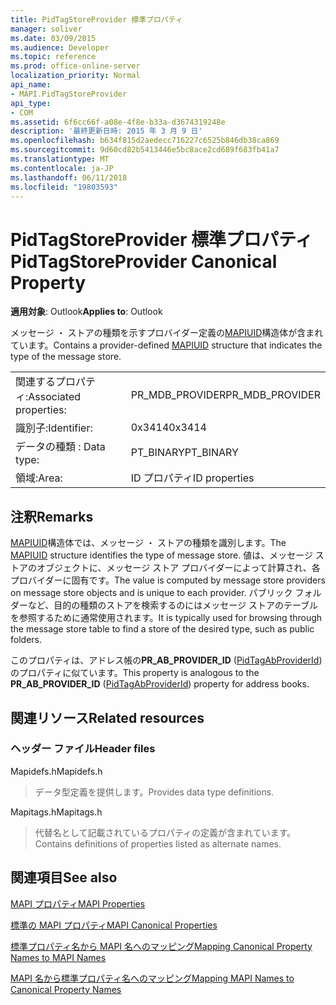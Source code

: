 ```yaml
---
title: PidTagStoreProvider 標準プロパティ
manager: soliver
ms.date: 03/09/2015
ms.audience: Developer
ms.topic: reference
ms.prod: office-online-server
localization_priority: Normal
api_name:
- MAPI.PidTagStoreProvider
api_type:
- COM
ms.assetid: 6f6cc66f-a08e-4f8e-b33a-d3674319248e
description: '最終更新日時: 2015 年 3 月 9 日'
ms.openlocfilehash: b634f815d2aedecc716227c6525b846db38ca869
ms.sourcegitcommit: 9d60cd82b5413446e5bc8ace2cd689f683fb41a7
ms.translationtype: MT
ms.contentlocale: ja-JP
ms.lasthandoff: 06/11/2018
ms.locfileid: "19803593"
---
```

# <a name="pidtagstoreprovider-canonical-property"></a><span data-ttu-id="362b9-103">PidTagStoreProvider 標準プロパティ</span><span class="sxs-lookup"><span data-stu-id="362b9-103">PidTagStoreProvider Canonical Property</span></span>

  
  
<span data-ttu-id="362b9-104">**適用対象**: Outlook</span><span class="sxs-lookup"><span data-stu-id="362b9-104">**Applies to**: Outlook</span></span> 
  
<span data-ttu-id="362b9-105">メッセージ ・ ストアの種類を示すプロバイダー定義の[MAPIUID](mapiuid.md)構造体が含まれています。</span><span class="sxs-lookup"><span data-stu-id="362b9-105">Contains a provider-defined [MAPIUID](mapiuid.md) structure that indicates the type of the message store.</span></span> 
  
|||
|:-----|:-----|
|<span data-ttu-id="362b9-106">関連するプロパティ:</span><span class="sxs-lookup"><span data-stu-id="362b9-106">Associated properties:</span></span>  <br/> |<span data-ttu-id="362b9-107">PR_MDB_PROVIDER</span><span class="sxs-lookup"><span data-stu-id="362b9-107">PR_MDB_PROVIDER</span></span>  <br/> |
|<span data-ttu-id="362b9-108">識別子:</span><span class="sxs-lookup"><span data-stu-id="362b9-108">Identifier:</span></span>  <br/> |<span data-ttu-id="362b9-109">0x3414</span><span class="sxs-lookup"><span data-stu-id="362b9-109">0x3414</span></span>  <br/> |
|<span data-ttu-id="362b9-110">データの種類 : </span><span class="sxs-lookup"><span data-stu-id="362b9-110">Data type:</span></span>  <br/> |<span data-ttu-id="362b9-111">PT_BINARY</span><span class="sxs-lookup"><span data-stu-id="362b9-111">PT_BINARY</span></span>  <br/> |
|<span data-ttu-id="362b9-112">領域:</span><span class="sxs-lookup"><span data-stu-id="362b9-112">Area:</span></span>  <br/> |<span data-ttu-id="362b9-113">ID プロパティ</span><span class="sxs-lookup"><span data-stu-id="362b9-113">ID properties</span></span>  <br/> |
   
## <a name="remarks"></a><span data-ttu-id="362b9-114">注釈</span><span class="sxs-lookup"><span data-stu-id="362b9-114">Remarks</span></span>

<span data-ttu-id="362b9-115">[MAPIUID](mapiuid.md)構造体では、メッセージ ・ ストアの種類を識別します。</span><span class="sxs-lookup"><span data-stu-id="362b9-115">The [MAPIUID](mapiuid.md) structure identifies the type of message store.</span></span> <span data-ttu-id="362b9-116">値は、メッセージ ストアのオブジェクトに、メッセージ ストア プロバイダーによって計算され、各プロバイダーに固有です。</span><span class="sxs-lookup"><span data-stu-id="362b9-116">The value is computed by message store providers on message store objects and is unique to each provider.</span></span> <span data-ttu-id="362b9-117">パブリック フォルダーなど、目的の種類のストアを検索するのにはメッセージ ストアのテーブルを参照するために通常使用されます。</span><span class="sxs-lookup"><span data-stu-id="362b9-117">It is typically used for browsing through the message store table to find a store of the desired type, such as public folders.</span></span> 
  
<span data-ttu-id="362b9-118">このプロパティは、アドレス帳の**PR_AB_PROVIDER_ID** ([PidTagAbProviderId](pidtagabproviderid-canonical-property.md)) のプロパティに似ています。</span><span class="sxs-lookup"><span data-stu-id="362b9-118">This property is analogous to the **PR_AB_PROVIDER_ID** ([PidTagAbProviderId](pidtagabproviderid-canonical-property.md)) property for address books.</span></span> 
  
## <a name="related-resources"></a><span data-ttu-id="362b9-119">関連リソース</span><span class="sxs-lookup"><span data-stu-id="362b9-119">Related resources</span></span>

### <a name="header-files"></a><span data-ttu-id="362b9-120">ヘッダー ファイル</span><span class="sxs-lookup"><span data-stu-id="362b9-120">Header files</span></span>

<span data-ttu-id="362b9-121">Mapidefs.h</span><span class="sxs-lookup"><span data-stu-id="362b9-121">Mapidefs.h</span></span>
  
> <span data-ttu-id="362b9-122">データ型定義を提供します。</span><span class="sxs-lookup"><span data-stu-id="362b9-122">Provides data type definitions.</span></span>
    
<span data-ttu-id="362b9-123">Mapitags.h</span><span class="sxs-lookup"><span data-stu-id="362b9-123">Mapitags.h</span></span>
  
> <span data-ttu-id="362b9-124">代替名として記載されているプロパティの定義が含まれています。</span><span class="sxs-lookup"><span data-stu-id="362b9-124">Contains definitions of properties listed as alternate names.</span></span>
    
## <a name="see-also"></a><span data-ttu-id="362b9-125">関連項目</span><span class="sxs-lookup"><span data-stu-id="362b9-125">See also</span></span>



[<span data-ttu-id="362b9-126">MAPI プロパティ</span><span class="sxs-lookup"><span data-stu-id="362b9-126">MAPI Properties</span></span>](mapi-properties.md)
  
[<span data-ttu-id="362b9-127">標準の MAPI プロパティ</span><span class="sxs-lookup"><span data-stu-id="362b9-127">MAPI Canonical Properties</span></span>](mapi-canonical-properties.md)
  
[<span data-ttu-id="362b9-128">標準プロパティ名から MAPI 名へのマッピング</span><span class="sxs-lookup"><span data-stu-id="362b9-128">Mapping Canonical Property Names to MAPI Names</span></span>](mapping-canonical-property-names-to-mapi-names.md)
  
[<span data-ttu-id="362b9-129">MAPI 名から標準プロパティ名へのマッピング</span><span class="sxs-lookup"><span data-stu-id="362b9-129">Mapping MAPI Names to Canonical Property Names</span></span>](mapping-mapi-names-to-canonical-property-names.md)

